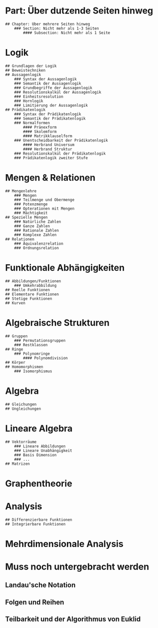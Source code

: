 # Part: Über dutzende Seiten hinweg
	## Chapter: Über mehrere Seiten hinweg
		### Section: Nicht mehr als 1-3 Seiten
			#### Subsection: Nicht mehr als 1 Seite

# Logik
	## Grundlagen der Logik
	## Beweistechniken
	## Aussagenlogik
		### Syntax der Aussagenlogik
		### Semantik der Aussagenlogik
		### Grundbegriffe der Aussagenlogik
		### Resolutionskalkül der Aussagenlogik
		### Einheitsresolution
		### Hornlogik
		### Limitierung der Aussagenlogik
	## Prädikatenlogik
		### Syntax der Prädikatenlogik
		### Semantik der Prädikatenlogik
		### Normalformen
			#### Pränexform
			#### Skolemform
			#### Matrikklauselform
		### Unentscheidbarkeit der Prädikatenlogik
			#### Herbrand Universum
			#### Herbrand Struktur
		### Resolutionskalkül der Prädikatenlogik
		### Prädikatenlogik zweiter Stufe


# Mengen & Relationen
	## Mengenlehre
		### Mengen
		### Teilmenge und Obermenge
		### Potenzmenge
		### Opterationen mit Mengen
		### Mächtigkeit
	## Spezielle Mengen
		### Natürliche Zahlen
		### Ganze Zahlen
		### Rationale Zahlen
		### Komplexe Zahlen
	## Relationen
		### Äquivalenzrelation
		### Ordnungsrelation

# Funktionale Abhängigkeiten
	## Abbildungen/Funktionen
		### Umkehrabbildung
	## Reelle Funktionen
	## Elementare Funktionen
	## Stetige Funktionen
	## Kurven

# Algebraische Strukturen
	## Gruppen
		### Permutationsgruppen
		### Restklassen
	## Ringe
		### Polynomringe
			#### Polynomdivision
	## Körper
	## Homomorphismen
		### Isomorphismus

# Algebra
	## Gleichungen
	## Ungleichungen

# Lineare Algebra
	## Vektorräume
		### Lineare Abbildungen
		### Lineare Unabhängigkeit
		### Basis Dimension
		### ...
	## Matrizen

# Graphentheorie

# Analysis
	## Differenzierbare Funktionen
	## Integrierbare Funktionen

# Mehrdimensionale Analysis








# Muss noch untergebracht werden
## Landau'sche Notation
## Folgen und Reihen
## Teilbarkeit und der Algorithmus von Euklid

